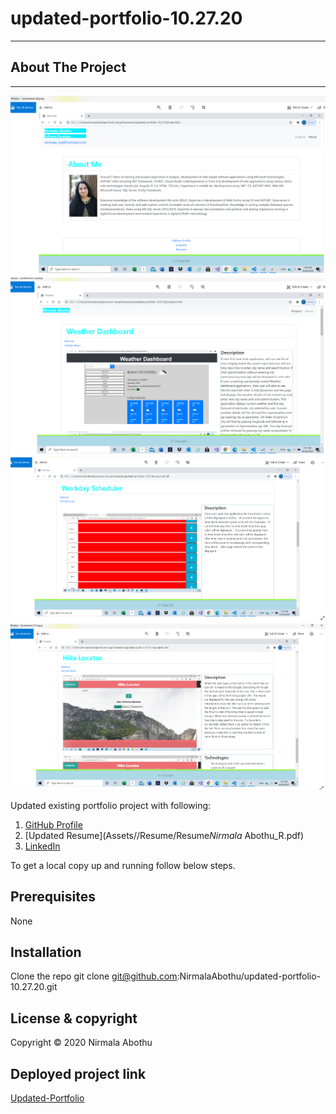 # updated-portfolio-10.27.20

---

## About The Project

---

![alt text](Assets/Images/AboutMe.PNG)
![alt text](Assets/Images/weatherdashboard.PNG)
![alt text](Assets/Images/Workdayscheduler.PNG)
![alt text](Assets/Images/Hikingproject.PNG)

Updated existing portfolio project with following:

1. [GitHub Profile](https://github.com/NirmalaAbothu)
2. [Updated Resume](Assets//Resume/Resume*Nirmala* Abothu_R.pdf)
3. [LinkedIn](https://www.linkedin.com/in/nirmala-abothu-170a7435/)

To get a local copy up and running follow below steps.

## Prerequisites

None

## Installation

Clone the repo
git clone git@github.com:NirmalaAbothu/updated-portfolio-10.27.20.git

## License & copyright

Copyright © 2020 Nirmala Abothu

## Deployed project link

[Updated-Portfolio](https://nirmalaabothu.github.io/updated-portfolio-10.27.20/)
